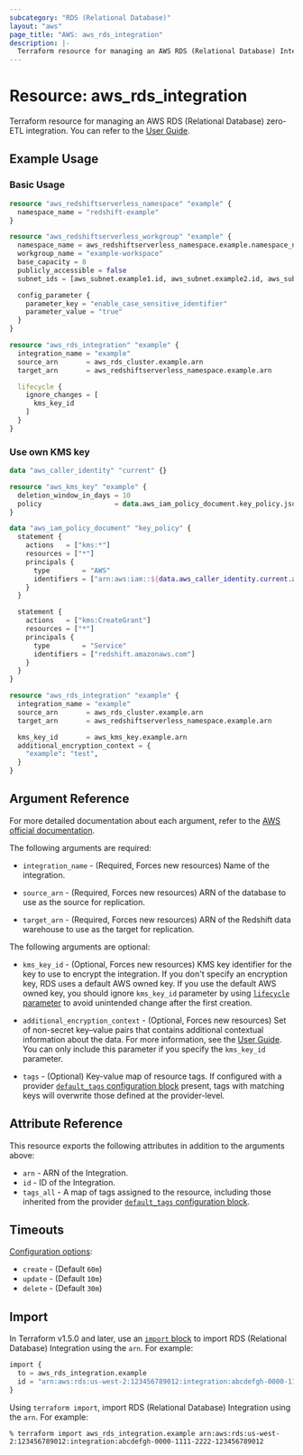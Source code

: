 ```yaml
---
subcategory: "RDS (Relational Database)"
layout: "aws"
page_title: "AWS: aws_rds_integration"
description: |-
  Terraform resource for managing an AWS RDS (Relational Database) Integration.
---
```


# Resource: aws_rds_integration

Terraform resource for managing an AWS RDS (Relational Database) zero-ETL integration. You can refer to the [User Guide](https://docs.aws.amazon.com/AmazonRDS/latest/AuroraUserGuide/zero-etl.setting-up.html).

## Example Usage

### Basic Usage

```terraform
resource "aws_redshiftserverless_namespace" "example" {
  namespace_name = "redshift-example"
}

resource "aws_redshiftserverless_workgroup" "example" {
  namespace_name = aws_redshiftserverless_namespace.example.namespace_name
  workgroup_name = "example-workspace"
  base_capacity = 8
  publicly_accessible = false
  subnet_ids = [aws_subnet.example1.id, aws_subnet.example2.id, aws_subnet.example3.id]

  config_parameter {
    parameter_key = "enable_case_sensitive_identifier"
    parameter_value = "true"
  }
}

resource "aws_rds_integration" "example" {
  integration_name = "example"
  source_arn       = aws_rds_cluster.example.arn
  target_arn       = aws_redshiftserverless_namespace.example.arn

  lifecycle {
    ignore_changes = [
      kms_key_id
    ]
  }
}
```

### Use own KMS key

```terraform
data "aws_caller_identity" "current" {}

resource "aws_kms_key" "example" {
  deletion_window_in_days = 10
  policy                  = data.aws_iam_policy_document.key_policy.json
}

data "aws_iam_policy_document" "key_policy" {
  statement {
    actions   = ["kms:*"]
    resources = ["*"]
    principals {
      type        = "AWS"
      identifiers = ["arn:aws:iam::${data.aws_caller_identity.current.account_id}:root"]
    }
  }

  statement {
    actions   = ["kms:CreateGrant"]
    resources = ["*"]
    principals {
      type        = "Service"
      identifiers = ["redshift.amazonaws.com"]
    }
  }
}

resource "aws_rds_integration" "example" {
  integration_name = "example"
  source_arn       = aws_rds_cluster.example.arn
  target_arn       = aws_redshiftserverless_namespace.example.arn

  kms_key_id       = aws_kms_key.example.arn
  additional_encryption_context = {
    "example": "test",
  }
}
```

## Argument Reference

For more detailed documentation about each argument, refer to the [AWS official documentation](https://docs.aws.amazon.com/cli/latest/reference/rds/create-integration.html).

The following arguments are required:

* `integration_name` - (Required, Forces new resources) Name of the integration.

* `source_arn` - (Required, Forces new resources) ARN of the database to use as the source for replication.

* `target_arn` - (Required, Forces new resources) ARN of the Redshift data warehouse to use as the target for replication.

The following arguments are optional:

* `kms_key_id` - (Optional, Forces new resources) KMS key identifier for the key to use to encrypt the integration. If you don't specify an encryption key, RDS uses a default AWS owned key. If you use the default AWS owned key, you should ignore `kms_key_id` parameter by using [`lifecycle` parameter](https://developer.hashicorp.com/terraform/language/meta-arguments/lifecycle#ignore_changes) to avoid unintended change after the first creation.

* `additional_encryption_context` - (Optional, Forces new resources) Set of non-secret key–value pairs that contains additional contextual information about the data. For more information, see the [User Guide](https://docs.aws.amazon.com/kms/latest/developerguide/concepts.html#encrypt_context). You can only include this parameter if you specify the `kms_key_id` parameter.

* `tags` - (Optional) Key-value map of resource tags. If configured with a provider [`default_tags` configuration block](https://registry.terraform.io/providers/hashicorp/aws/latest/docs#default_tags-configuration-block) present, tags with matching keys will overwrite those defined at the provider-level.

## Attribute Reference

This resource exports the following attributes in addition to the arguments above:

* `arn` - ARN of the Integration.
* `id` - ID of the Integration.
* `tags_all` - A map of tags assigned to the resource, including those inherited from the provider [`default_tags` configuration block](https://registry.terraform.io/providers/hashicorp/aws/latest/docs#default_tags-configuration-block).

## Timeouts

[Configuration options](https://developer.hashicorp.com/terraform/language/resources/syntax#operation-timeouts):

* `create` - (Default `60m`)
* `update` - (Default `10m`)
* `delete` - (Default `30m`)

## Import

In Terraform v1.5.0 and later, use an [`import` block](https://developer.hashicorp.com/terraform/language/import) to import RDS (Relational Database) Integration using the `arn`. For example:

```terraform
import {
  to = aws_rds_integration.example
  id = "arn:aws:rds:us-west-2:123456789012:integration:abcdefgh-0000-1111-2222-123456789012"
}
```

Using `terraform import`, import RDS (Relational Database) Integration using the `arn`. For example:

```console
% terraform import aws_rds_integration.example arn:aws:rds:us-west-2:123456789012:integration:abcdefgh-0000-1111-2222-123456789012
```
